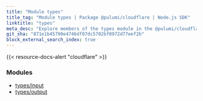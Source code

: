 ```yaml
---
title: "Module types"
title_tag: "Module types | Package @pulumi/cloudflare | Node.js SDK"
linktitle: "types"
meta_desc: "Explore members of the types module in the @pulumi/cloudflare package."
git_sha: "871e1b45790e4746df07dc5702bf0972d77eef2b"
block_external_search_index: true
---
```


<!-- WARNING: this page was generated by a tool. Do not edit it by hand. -->
<!-- To change it, please see https://github.com/pulumi/docs/tree/master/tools/tscdocgen. -->

{{< resource-docs-alert "cloudflare" >}}


<h3>Modules</h3>
<ul class="api">
    <li><a href="input/"><span class="symbol module"></span>types/input</a></li>
    <li><a href="output/"><span class="symbol module"></span>types/output</a></li>
</ul>








